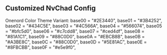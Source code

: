 ## Customized NvChad Config
Onenord Color Theme Variant:
base00 = "#2E3440",
base01 = "#3B4252",
base02 = "#434C5E",
base03 = "#4C566A",
base04 = "#566074",
base05 = "#bfc5d0",
base06 = "#c7cdd8",
base07 = "#ced4df",
base08 = "#81A1C1",
base09 = "#88C0D0",
base0A = "#EBCB8B",
base0B = "#A3BE8C",
base0C = "#88C0D0",
base0D = "#5E81AC",
base0E = "#8FBCBB",
base0F = "#e5e9f0",


